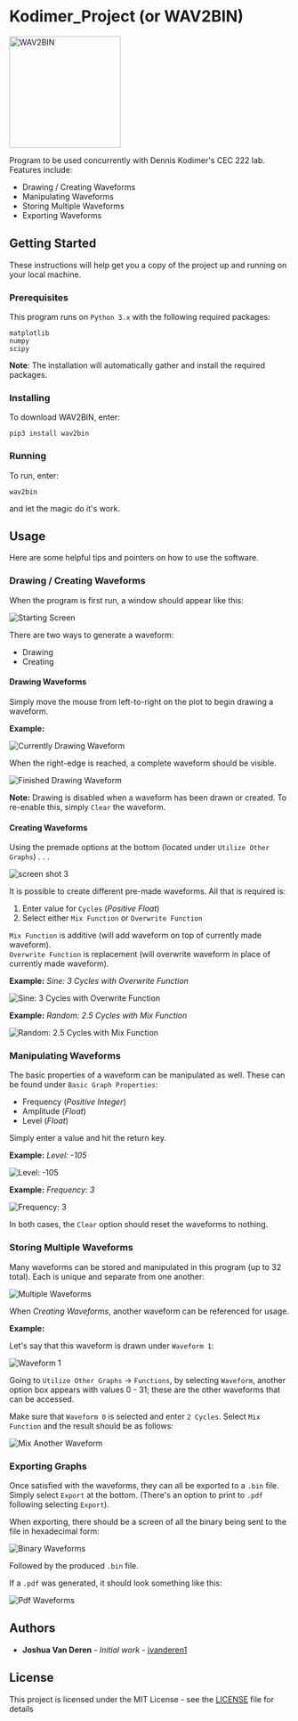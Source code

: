 # Kodimer_Project (or WAV2BIN)

<img alt="WAV2BIN" src="https://user-images.githubusercontent.com/22926257/36070629-58ab0984-0ebc-11e8-96fe-b7bbd684c1e5.gif" width="200" height="200" />

Program to be used concurrently with Dennis Kodimer's CEC 222 lab. Features include:

* Drawing / Creating Waveforms
* Manipulating Waveforms
* Storing Multiple Waveforms
* Exporting Waveforms

## Getting Started

These instructions will help get you a copy of the project up and running on your local machine.

### Prerequisites

This program runs on `Python 3.x` with the following required packages:

```
matplotlib
numpy
scipy 
```
**Note**: The installation will automatically gather and install the required packages.

### Installing

To download WAV2BIN, enter:

`pip3 install wav2bin`

### Running

To run, enter:

`wav2bin`

and let the magic do it's work.

## Usage
Here are some helpful tips and pointers on how to use the software.

### Drawing / Creating Waveforms
When the program is first run, a window should appear like this:

![Starting Screen](https://user-images.githubusercontent.com/22926257/36080118-9f369f12-0f48-11e8-98ad-2049f3d4775b.png)

There are two ways to generate a waveform:

* Drawing
* Creating

#### Drawing Waveforms
Simply move the mouse from left-to-right on the plot to begin drawing a waveform.

**Example:**

![Currently Drawing Waveform](https://user-images.githubusercontent.com/22926257/36137127-f6fbc64c-1050-11e8-91b3-f821f94cd3d6.png)

When the right-edge is reached, a complete waveform should be visible.

![Finished Drawing Waveform](https://user-images.githubusercontent.com/22926257/36080199-ad47d1ec-0f49-11e8-9a2d-03f67ed8404f.png)

**Note:** Drawing is disabled when a waveform has been drawn or created. To re-enable this, simply `Clear` the waveform.

#### Creating Waveforms
Using the premade options at the bottom (located under `Utilize Other Graphs`) . . .

![screen shot 3](https://user-images.githubusercontent.com/22926257/36080220-f3f29258-0f49-11e8-962e-c61458bcf796.png)

It is possible to create different pre-made waveforms. All that is required is:

1. Enter value for `Cycles` (*Positive Float*)
2. Select either `Mix Function` or `Overwrite Function`

`Mix Function` is additive (will add waveform on top of currently made waveform).  
`Overwrite Function` is replacement (will overwrite waveform in place of currently made waveform).

**Example:** *Sine: 3 Cycles with Overwrite Function*

![Sine: 3 Cycles with Overwrite Function](https://user-images.githubusercontent.com/22926257/36080270-cfac879a-0f4a-11e8-964e-baf9675182ba.png)

**Example:** *Random: 2.5 Cycles with Mix Function*

![Random: 2.5 Cycles with Mix Function](https://user-images.githubusercontent.com/22926257/36080282-0650a7f4-0f4b-11e8-9f84-ec5c5dd880d6.png)

### Manipulating Waveforms
The basic properties of a waveform can be manipulated as well. These can be found under `Basic Graph Properties`:

* Frequency (*Positive Integer*)
* Amplitude (*Float*)
* Level (*Float*)

Simply enter a value and hit the return key.

**Example:** *Level: -105*

![Level: -105](https://user-images.githubusercontent.com/22926257/36080359-39f43b7e-0f4c-11e8-8fe8-2c8a29248e6a.png)

**Example:** *Frequency: 3*

![Frequency: 3](https://user-images.githubusercontent.com/22926257/36080367-58e06f4e-0f4c-11e8-8908-e401794af41f.png)

In both cases, the `Clear` option should reset the waveforms to nothing.

### Storing Multiple Waveforms
Many waveforms can be stored and manipulated in this program (up to 32 total). Each is unique and separate from one another:

![Multiple Waveforms](https://user-images.githubusercontent.com/22926257/36080388-a1db50d8-0f4c-11e8-803f-14c01fdd309b.png)

When *Creating Waveforms*, another waveform can be referenced for usage.

**Example:**

Let's say that this waveform is drawn under `Waveform 1`:

![Waveform 1](https://user-images.githubusercontent.com/22926257/36080416-02cd22c2-0f4d-11e8-9866-7de3ebb5ed6b.png)

Going to `Utilize Other Graphs` → `Functions`, by selecting `Waveform`, another option box appears with values 0 - 31; these are the other waveforms that can be accessed.

Make sure that `Waveform 0` is selected and enter `2 Cycles`. Select `Mix Function` and the result should be as follows:

![Mix Another Waveform](https://user-images.githubusercontent.com/22926257/36080476-fef6df20-0f4d-11e8-9cb2-9a5caaa30234.png)

### Exporting Graphs
Once satisfied with the waveforms, they can all be exported to a `.bin` file. Simply select `Export` at the bottom. (There's an option to print to `.pdf` following selecting `Export`).

When exporting, there should be a screen of all the binary being sent to the file in hexadecimal form:

![Binary Waveforms](https://user-images.githubusercontent.com/22926257/36080508-7848e3e6-0f4e-11e8-8353-bfca71e7147f.png)

Followed by the produced `.bin` file.

If a `.pdf` was generated, it should look something like this:

![Pdf Waveforms](https://user-images.githubusercontent.com/22926257/36080557-0445dce6-0f4f-11e8-8455-339d21ef0002.png)

## Authors

* **Joshua Van Deren** - *Initial work* - [jvanderen1](https://github.com/jvanderen1)

## License

This project is licensed under the MIT License - see the [LICENSE](LICENSE) file for details
